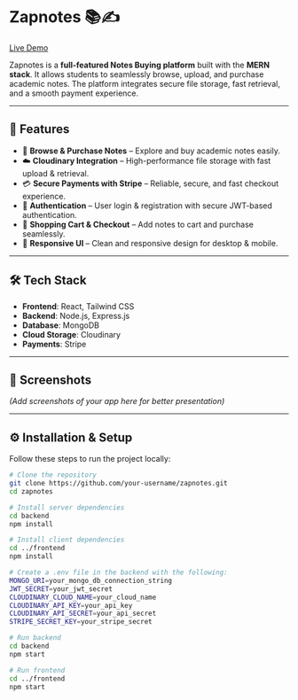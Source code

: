 # Zapnotes 📚✍️

[Live Demo](https://zapnotes-1.onrender.com/)

Zapnotes is a **full-featured Notes Buying platform** built with the **MERN stack**. It allows students to seamlessly browse, upload, and purchase academic notes. The platform integrates secure file storage, fast retrieval, and a smooth payment experience.  

---

## 🚀 Features
- 📄 **Browse & Purchase Notes** – Explore and buy academic notes easily.  
- ☁️ **Cloudinary Integration** – High-performance file storage with fast upload & retrieval.  
- 💳 **Secure Payments with Stripe** – Reliable, secure, and fast checkout experience.  
- 🔐 **Authentication** – User login & registration with secure JWT-based authentication.  
- 🛒 **Shopping Cart & Checkout** – Add notes to cart and purchase seamlessly.  
- 📱 **Responsive UI** – Clean and responsive design for desktop & mobile.  

---

## 🛠️ Tech Stack
- **Frontend**: React, Tailwind CSS  
- **Backend**: Node.js, Express.js  
- **Database**: MongoDB  
- **Cloud Storage**: Cloudinary  
- **Payments**: Stripe  

---

## 📸 Screenshots  
*(Add screenshots of your app here for better presentation)*  

---

## ⚙️ Installation & Setup
Follow these steps to run the project locally:

```bash
# Clone the repository
git clone https://github.com/your-username/zapnotes.git
cd zapnotes

# Install server dependencies
cd backend
npm install

# Install client dependencies
cd ../frontend
npm install

# Create a .env file in the backend with the following:
MONGO_URI=your_mongo_db_connection_string
JWT_SECRET=your_jwt_secret
CLOUDINARY_CLOUD_NAME=your_cloud_name
CLOUDINARY_API_KEY=your_api_key
CLOUDINARY_API_SECRET=your_api_secret
STRIPE_SECRET_KEY=your_stripe_secret

# Run backend
cd backend
npm start

# Run frontend
cd ../frontend
npm start

